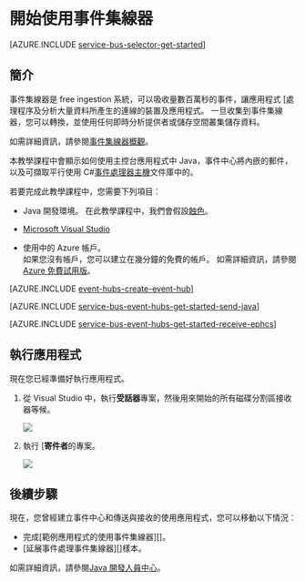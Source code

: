 <properties
    pageTitle="開始使用事件集線器 java |Microsoft Azure"
    description="請遵循此教學課程以開始使用 Azure 事件集線器;java 事件傳送及接收這些 C# 使用 EventProcessorHost 中。"
    services="event-hubs"
    documentationCenter=""
    authors="jtaubensee"
    manager="timlt"
    editor=""/>

<tags
    ms.service="event-hubs"
    ms.workload="core"
    ms.tgt_pltfrm="na"
    ms.devlang="na"
    ms.topic="article"
    ms.date="09/27/2016"
    ms.author="jotaub;sethm"/>

# <a name="get-started-with-event-hubs"></a>開始使用事件集線器

[AZURE.INCLUDE [service-bus-selector-get-started](../../includes/service-bus-selector-get-started.md)]

## <a name="introduction"></a>簡介

事件集線器是 free ingestion 系統，可以吸收量數百萬秒的事件，讓應用程式 [處理程序及分析大量資料所產生的連線的裝置及應用程式。 一旦收集到事件集線器，您可以轉換，並使用任何即時分析提供者或儲存空間叢集儲存資料。

如需詳細資訊，請參閱[事件集線器概觀][]。

本教學課程中會顯示如何使用主控台應用程式中 Java，事件中心將內嵌的郵件，以及可擷取平行使用 C#[事件處理器主機][]文件庫中的。

若要完成此教學課程中，您需要下列項目︰

+ Java 開發環境。 在此教學課程中，我們會假設[蝕色](https://www.eclipse.org/)。

+ [Microsoft Visual Studio](http://visualstudio.com)

+ 使用中的 Azure 帳戶。 <br/>如果您沒有帳戶，您可以建立在幾分鐘的免費的帳戶。 如需詳細資訊，請參閱<a href="http://azure.microsoft.com/pricing/free-trial/?WT.mc_id=A0E0E5C02&amp;returnurl=http%3A%2F%2Fazure.microsoft.com%2Fen-us%2Fdevelop%2Fmobile%2Ftutorials%2Fget-started%2F" target="_blank">Azure 免費試用版</a>。

[AZURE.INCLUDE [event-hubs-create-event-hub](../../includes/event-hubs-create-event-hub.md)]

[AZURE.INCLUDE [service-bus-event-hubs-get-started-send-java](../../includes/service-bus-event-hubs-get-started-send-java.md)]

[AZURE.INCLUDE [service-bus-event-hubs-get-started-receive-ephcs](../../includes/service-bus-event-hubs-get-started-receive-ephcs.md)]

## <a name="run-the-applications"></a>執行應用程式

現在您已經準備好執行應用程式。

1.  從 Visual Studio 中，執行**受話器**專案，然後用來開始的所有磁碟分割區接收器等候。

    ![][21]

2.  執行 [**寄件者**的專案。

    ![][22]

## <a name="next-steps"></a>後續步驟

現在，您曾經建立事件中心和傳送與接收的使用應用程式，您可以移動以下情況︰

- 完成[範例應用程式的使用事件集線器][]。
- [延展事件處理事件集線器][]樣本。

如需詳細資訊，請參閱[Java 開發人員中心](/develop/java/)。

<!-- Images. -->
[21]: ./media/event-hubs-java-ephcs-getstarted/run-csharp-ephcs1.png
[22]: ./media/event-hubs-java-ephcs-getstarted/java-send.png

<!-- Links -->
[Azure classic portal]: https://manage.windowsazure.com/
[事件處理器主機]: https://www.nuget.org/packages/Microsoft.Azure.ServiceBus.EventProcessorHost
[事件集線器概觀]: event-hubs-overview.md
[使用事件集線器範例應用程式]: https://code.msdn.microsoft.com/Service-Bus-Event-Hub-286fd097
[不按比例縮放出事件處理事件集線器]: https://code.msdn.microsoft.com/Service-Bus-Event-Hub-45f43fc3
 